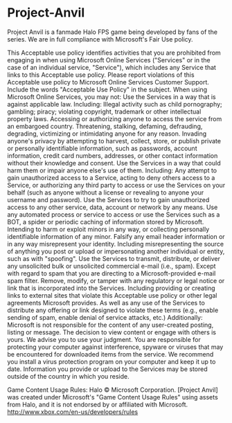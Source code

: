 # Project-Anvil
Project Anvil is a fanmade Halo FPS game being developed by fans of the series. We are in full compliance with Microsoft's Fair Use policy.

This Acceptable use policy identifies activities that you are prohibited from engaging in when using Microsoft Online Services ("Services" or in the case of an individual service, "Service"), which includes any Service that links to this Acceptable use policy.
Please report violations of this Acceptable use policy to Microsoft Online Services Customer Support. Include the words "Acceptable Use Policy" in the subject.
When using Microsoft Online Services, you may not:
Use the Services in a way that is against applicable law. Including:
Illegal activity such as child pornography; gambling; piracy; violating copyright, trademark or other intellectual property laws.
Accessing or authorizing anyone to access the service from an embargoed country.
Threatening, stalking, defaming, defrauding, degrading, victimizing or intimidating anyone for any reason.
Invading anyone's privacy by attempting to harvest, collect, store, or publish private or personally identifiable information, such as passwords, account information, credit card numbers, addresses, or other contact information without their knowledge and consent.
Use the Services in a way that could harm them or impair anyone else's use of them. Including:
Any attempt to gain unauthorized access to a Service, acting to deny others access to a Service, or authorizing any third party to access or use the Services on your behalf (such as anyone without a license or revealing to anyone your username and password).
Use the Services to try to gain unauthorized access to any other service, data, account or network by any means.
Use any automated process or service to access or use the Services such as a BOT, a spider or periodic caching of information stored by Microsoft.
Intending to harm or exploit minors in any way, or collecting personally identifiable information of any minor.
Falsify any email header information or in any way misrepresent your identity.
Including misrepresenting the source of anything you post or upload or impersonating another individual or entity, such as with "spoofing".
Use the Services to transmit, distribute, or deliver any unsolicited bulk or unsolicited commercial e-mail (i.e., spam).
Except with regard to spam that you are directing to a Microsoft-provided e-mail spam filter.
Remove, modify, or tamper with any regulatory or legal notice or link that is incorporated into the Services.
Including providing or creating links to external sites that violate this Acceptable use policy or other legal agreements Microsoft provides.
As well as any use of the Services to distribute any offering or link designed to violate these terms (e.g., enable sending of spam, enable denial of service attacks, etc.)
Additionally:
Microsoft is not responsible for the content of any user-created posting, listing or message. The decision to view content or engage with others is yours. We advise you to use your judgment.
You are responsible for protecting your computer against interference, spyware or viruses that may be encountered for downloaded items from the service. We recommend you install a virus protection program on your computer and keep it up to date.
Information you provide or upload to the Services may be stored outside of the country in which you reside.

Game Content Usage Rules:
Halo © Microsoft Corporation. [Project Anvil] was created under Microsoft's "Game Content Usage Rules" using assets from Halo, and it is not endorsed by or affiliated with Microsoft.
http://www.xbox.com/en-us/developers/rules
